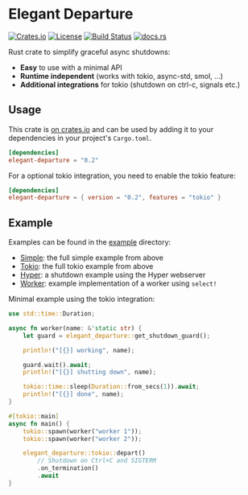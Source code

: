 Elegant Departure
=================

[![Crates.io][crates-badge]][crates-url]
[![License][mit-badge]][mit-url]
[![Build Status][actions-badge]][actions-url]
[![docs.rs][docsrs-badge]][docsrs-url]

[crates-badge]: https://img.shields.io/crates/v/elegant-departure.svg
[crates-url]: https://crates.io/crates/elegant-departure
[mit-badge]: https://img.shields.io/badge/license-MIT-blue.svg
[mit-url]: https://github.com/tokio-rs/tokio/blob/master/LICENSE
[actions-badge]: https://github.com/Dav1dde/elegant-departure/workflows/CI/badge.svg
[actions-url]: https://github.com/Dav1dde/elegant-departure/actions?query=workflow%3ACI+branch%3Amaster
[docsrs-badge]: https://img.shields.io/docsrs/elegant-departure
[docsrs-url]: https://docs.rs/elegant-departure

Rust crate to simplify graceful async shutdowns:

- **Easy** to use with a minimal API
- **Runtime independent** (works with tokio, async-std, smol, …)
- **Additional integrations** for tokio (shutdown on ctrl-c, signals etc.)

## Usage

This crate is [on crates.io](https://crates.io/crates/elegant-departure) and can be
used by adding it to your dependencies in your project's `Cargo.toml`.

```toml
[dependencies]
elegant-departure = "0.2"
```

For a optional tokio integration, you need to enable the tokio feature:

```toml
[dependencies]
elegant-departure = { version = "0.2", features = "tokio" }
```

## Example

Examples can be found in the [example](./examples/) directory:

- [Simple](./examples/simple.rs): the full simple example from above
- [Tokio](./examples/tokio.rs): the full tokio example from above
- [Hyper](./examples/hyper.rs): a shutdown example using the Hyper webserver
- [Worker](./examples/worker.rs): example implementation of a worker using `select!`

Minimal example using the tokio integration:

```rust
use std::time::Duration;

async fn worker(name: &'static str) {
    let guard = elegant_departure::get_shutdown_guard();

    println!("[{}] working", name);

    guard.wait().await;
    println!("[{}] shutting down", name);

    tokio::time::sleep(Duration::from_secs(1)).await;
    println!("[{}] done", name);
}

#[tokio::main]
async fn main() {
    tokio::spawn(worker("worker 1"));
    tokio::spawn(worker("worker 2"));

    elegant_departure::tokio::depart()
        // Shutdown on Ctrl+C and SIGTERM
        .on_termination()
        .await
}
```
